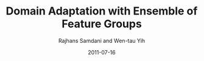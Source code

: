 ---
title: "Domain Adaptation with Ensemble of Feature Groups"
collection: publications
permalink: /publication/2011-07-16-0035
date: 2011-07-16
author: 'Rajhans Samdani and Wen-tau Yih'
venue: 'IJCAI-2011'
video: https://youtu.be/4ewR21k8mLY
---